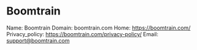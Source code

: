 
# Boomtrain

Name: Boomtrain
Domain: boomtrain.com
Home: https://boomtrain.com/
Privacy_policy: https://boomtrain.com/privacy-policy/
Email: support@boomtrain.com
